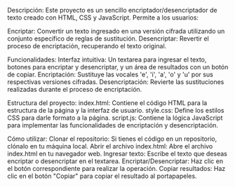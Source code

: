 Descripción:
Este proyecto es un sencillo encriptador/desencriptador de texto creado con HTML, CSS y JavaScript. Permite a los usuarios:

Encriptar: Convertir un texto ingresado en una versión cifrada utilizando un conjunto específico de reglas de sustitución.
Desencriptar: Revertir el proceso de encriptación, recuperando el texto original.

Funcionalidades:
Interfaz intuitiva: Un textarea para ingresar el texto, botones para encriptar y desencriptar, y un área de resultados con un botón de copiar.
Encriptación: Sustituye las vocales 'e', 'i', 'a', 'o' y 'u' por sus respectivas versiones cifradas.
Desencriptación: Revierte las sustituciones realizadas durante el proceso de encriptación.

Estructura del proyecto:
index.html: Contiene el código HTML para la estructura de la página y la interfaz de usuario.
style.css: Define los estilos CSS para darle formato a la página.
script.js: Contiene la lógica JavaScript para implementar las funcionalidades de encriptación y desencriptación.

Cómo utilizar:
Clonar el repositorio: Si tienes el código en un repositorio, clónalo en tu máquina local.
Abrir el archivo index.html: Abre el archivo index.html en tu navegador web.
Ingresar texto: Escribe el texto que deseas encriptar o desencriptar en el textarea.
Encriptar/Desencriptar: Haz clic en el botón correspondiente para realizar la operación.
Copiar resultados: Haz clic en el botón "Copiar" para copiar el resultado al portapapeles.
